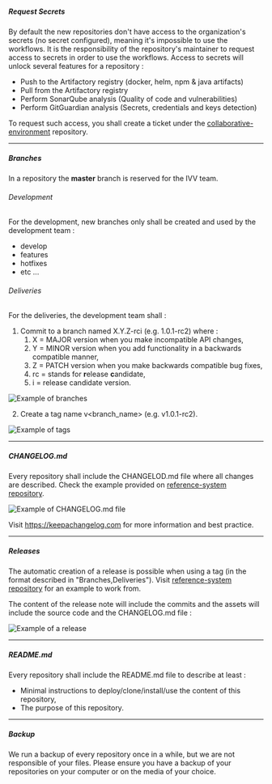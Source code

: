 ##### Request Secrets

By default the new repositories don't have access to the organization's secrets (no secret configured), meaning it's impossible to use the workflows. It is the responsibility of the repository's maintainer to request access to secrets in order to use the workflows. Access to secrets will unlock several features for a repository :

- Push to the Artifactory registry (docker, helm, npm & java artifacts)
- Pull from the Artifactory registry
- Perform SonarQube analysis (Quality of code and vulnerabilities)
- Perform GitGuardian analysis (Secrets, credentials and keys detection)

To request such access, you shall create a ticket under the [collaborative-environment](https://github.com/COPRS/collaborative-environment) repository.

------

##### Branches

In a repository the **master** branch is reserved for the IVV team. 

###### Development 

For the development, new branches only shall be created and used by the development team :

- develop
- features
- hotfixes
- etc ...


###### Deliveries 
For the deliveries, the development team shall :

1) Commit to a branch named X.Y.Z-rci (e.g. 1.0.1-rc2) where :
   1) X = MAJOR version when you make incompatible API changes,
   2) Y = MINOR version when you add functionality in a backwards compatible manner,
   3) Z = PATCH version when you make backwards compatible bug fixes,
   4) rc = stands for **r**elease **c**andidate,
   5) i = release candidate version.

![Example of branches](https://user-images.githubusercontent.com/86782407/140076234-ce7b5ad1-7982-4417-81a8-316a05463732.png)

2) Create a tag name v<branch_name> (e.g. v1.0.1-rc2).

![Example of tags](https://user-images.githubusercontent.com/86782407/140076275-36083d6f-1f7f-41eb-b4dd-3a4d0cad8539.png)

------

##### CHANGELOG.md

Every repository shall include the CHANGELOD.md file where all changes are described. Check the example provided on [reference-system repository](https://github.com/COPRS/reference-system/blob/release/CHANGELOG.md).

![Example of CHANGELOG.md file](https://user-images.githubusercontent.com/86782407/140076390-4e79a26f-7afd-49e9-97a6-0a73a0c6794d.png)

Visit https://keepachangelog.com for more information and best practice.

------

##### Releases

The automatic creation of a release is possible when using a tag (in the format described in "Branches,Deliveries"). Visit [reference-system repository](https://github.com/COPRS/reference-system/tree/release#github-automatic-releases-using-tags) for an example to work from. 

The content of the release note will include the commits and the assets will include the source code and the CHANGELOG.md file :

![Example of a release](https://user-images.githubusercontent.com/86782407/140076478-66d80311-d100-46a9-adcc-1dcb354ec140.png)

------

##### README.md

Every repository shall include the README.md file to describe at least :

- Minimal instructions to deploy/clone/install/use the content of this repository,
- The purpose of this repository.

------

##### Backup

We run a backup of every repository once in a while, but we are not responsible of your files. Please ensure you have a backup of your repositories on your computer or on the media of your choice.

